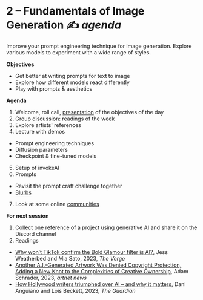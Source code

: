 # 2 – Fundamentals of Image Generation ✍️ _agenda_
Improve your prompt engineering technique for image generation. Explore various models to experiment with a wide range of styles.

**Objectives**

- Get better at writing prompts for text to image
- Explore how different models react differently
- Play with prompts & aesthetics

**Agenda**

1. Welcome, roll call, [presentation](https://docs.google.com/presentation/d/1K3xU3dlu8FJbCR2Z-5jT5ImYxVej11xbVsv5_02LEDQ/edit?usp=sharing) of the objectives of the day
2. Group discussion: readings of the week
3. Explore artists' references
4. Lecture with demos
  - Prompt engineering techniques
  - Diffusion parameters
  - Checkpoint & fine-tuned models
5. Setup of invokeAI
6. Prompts
  - Revisit the prompt craft challenge together
  - [Blurbs](../prompts/2-blurbs.md)
7. Look at some online [communities](../resources/community.md)

**For next session**

1. Collect one reference of a project using generative AI and share it on the Discord channel
2. Readings
  - [Why won’t TikTok confirm the Bold Glamour filter is AI?](https://www.theverge.com/2023/3/2/23621751/bold-glamour-tiktok-face-filter-beauty-ai-ar-body-dismorphia), Jess Weatherbed and Mia Sato, 2023, _The Verge_
  - [Another A.I.-Generated Artwork Was Denied Copyright Protection, Adding a New Knot to the Complexities of Creative Ownership](https://news.artnet.com/art-world/ai-art-copyright-2367590), Adam Schrader, 2023, _artnet news_
  - [How Hollywood writers triumphed over AI – and why it matters](https://www.theguardian.com/culture/2023/oct/01/hollywood-writers-strike-artificial-intelligence), Dani Anguiano and Lois Beckett, 2023, _The Guardian_
